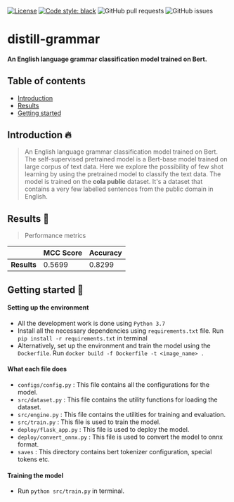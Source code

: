 [![License](https://img.shields.io/badge/License-Apache_2.0-blue.svg)](https://opensource.org/licenses/Apache-2.0)
[![Code style: black](https://img.shields.io/badge/code%20style-black-000000.svg)](https://github.com/ambv/black)
![GitHub pull requests](https://img.shields.io/github/issues-pr/likith012/distill-grammar)
![GitHub issues](https://img.shields.io/github/issues/likith012/distill-grammar)

# distill-grammar
#### An English language grammar classification model trained on Bert.

## Table of contents
- [Introduction](https://github.com/likith012/distill-grammar/edit/main/README.md#introduction-)
- [Results](https://github.com/likith012/distill-grammar/edit/main/README.md#results-man_dancing)
- [Getting started](https://github.com/likith012/distill-grammar/edit/main/README.md#getting-started-)


## Introduction 🔥

>An English language grammar classification model trained on Bert. The self-supervised pretrained model is a Bert-base model trained on large corpus of 
text data. Here we explore the possibility of few shot learning by using the pretrained model to classify the text data. The model is trained on the **cola public** dataset. It's a dataset that contains a very few labelled sentences from the public domain in English. 

## Results :man_dancing:

> Performance metrics

|          | MCC Score | Accuracy | 
| -------- | ------------- | ------------- |
| **Results**| 0.5699 | 0.8299 | 

## Getting started 🥷
#### Setting up the environment
- All the development work is done using `Python 3.7`
- Install all the necessary dependencies using `requirements.txt` file. Run `pip install -r requirements.txt` in terminal
- Alternatively, set up the environment and train the model using the `Dockerfile`. Run `docker build -f Dockerfile -t <image_name> .`

#### What each file does

- `configs/config.py` : This file contains all the configurations for the model.
- `src/dataset.py` : This file contains the utility functions for loading the dataset.
- `src/engine.py` : This file contains the utilities for training and evaluation.
- `src/train.py` : This file is used to train the model.
- `deploy/flask_app.py` : This file is used to deploy the model.
- `deploy/convert_onnx.py` : This file is used to convert the model to onnx format.
- `saves` : This directory contains bert tokenizer configuration, special tokens etc.

#### Training the model
- Run `python src/train.py` in terminal.
